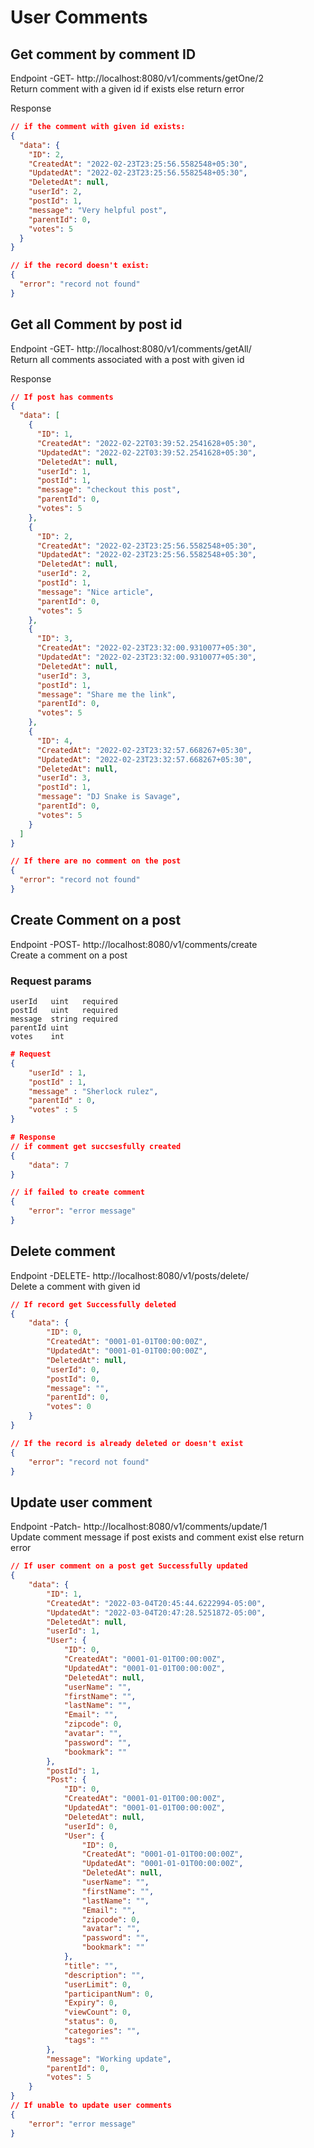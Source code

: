 # User Comments

## Get comment by comment ID 
Endpoint -GET- http://localhost:8080/v1/comments/getOne/2 <br>
Return comment with a given id if exists else return error  

Response
```json
// if the comment with given id exists:
{
  "data": {
    "ID": 2,
    "CreatedAt": "2022-02-23T23:25:56.5582548+05:30",
    "UpdatedAt": "2022-02-23T23:25:56.5582548+05:30",
    "DeletedAt": null,
    "userId": 2,
    "postId": 1,
    "message": "Very helpful post",
    "parentId": 0,
    "votes": 5
  }
}

// if the record doesn't exist:
{
  "error": "record not found"
}
```

## Get all Comment by post id
Endpoint -GET- http://localhost:8080/v1/comments/getAll/ <br>
Return all comments associated with a post with given id

Response
```json
// If post has comments 
{
  "data": [
    {
      "ID": 1,
      "CreatedAt": "2022-02-22T03:39:52.2541628+05:30",
      "UpdatedAt": "2022-02-22T03:39:52.2541628+05:30",
      "DeletedAt": null,
      "userId": 1,
      "postId": 1,
      "message": "checkout this post",
      "parentId": 0,
      "votes": 5
    },
    {
      "ID": 2,
      "CreatedAt": "2022-02-23T23:25:56.5582548+05:30",
      "UpdatedAt": "2022-02-23T23:25:56.5582548+05:30",
      "DeletedAt": null,
      "userId": 2,
      "postId": 1,
      "message": "Nice article",
      "parentId": 0,
      "votes": 5
    },
    {
      "ID": 3,
      "CreatedAt": "2022-02-23T23:32:00.9310077+05:30",
      "UpdatedAt": "2022-02-23T23:32:00.9310077+05:30",
      "DeletedAt": null,
      "userId": 3,
      "postId": 1,
      "message": "Share me the link",
      "parentId": 0,
      "votes": 5
    },
    {
      "ID": 4,
      "CreatedAt": "2022-02-23T23:32:57.668267+05:30",
      "UpdatedAt": "2022-02-23T23:32:57.668267+05:30",
      "DeletedAt": null,
      "userId": 3,
      "postId": 1,
      "message": "DJ Snake is Savage",
      "parentId": 0,
      "votes": 5
    }
  ]
}

// If there are no comment on the post
{
  "error": "record not found"
}
```

## Create Comment on a post
Endpoint -POST- http://localhost:8080/v1/comments/create <br>
Create a comment on a post

### Request params
	userId   uint   required
	postId   uint   required
	message  string required
	parentId uint   
	votes    int    

```json
# Request
{
	"userId" : 1,
	"postId" : 1,
	"message" : "Sherlock rulez",
	"parentId" : 0,
	"votes" : 5 
}

# Response
// if comment get succsesfully created 
{
    "data": 7
}

// if failed to create comment
{
    "error": "error message"
}
```

## Delete comment
Endpoint -DELETE- http://localhost:8080/v1/posts/delete/ <br>
Delete a comment with given id

```json
// If record get Successfully deleted
{
    "data": {
        "ID": 0,
        "CreatedAt": "0001-01-01T00:00:00Z",
        "UpdatedAt": "0001-01-01T00:00:00Z",
        "DeletedAt": null,
        "userId": 0,
        "postId": 0,
        "message": "",
        "parentId": 0,
        "votes": 0
    }
}

// If the record is already deleted or doesn't exist
{
    "error": "record not found"
}
```


## Update user comment
Endpoint -Patch- http://localhost:8080/v1/comments/update/1 <br>
Update comment message if post exists and comment exist else return error

```json
// If user comment on a post get Successfully updated
{
    "data": {
        "ID": 1,
        "CreatedAt": "2022-03-04T20:45:44.6222994-05:00",
        "UpdatedAt": "2022-03-04T20:47:28.5251872-05:00",
        "DeletedAt": null,
        "userId": 1,
        "User": {
            "ID": 0,
            "CreatedAt": "0001-01-01T00:00:00Z",
            "UpdatedAt": "0001-01-01T00:00:00Z",
            "DeletedAt": null,
            "userName": "",
            "firstName": "",
            "lastName": "",
            "Email": "",
            "zipcode": 0,
            "avatar": "",
            "password": "",
            "bookmark": ""
        },
        "postId": 1,
        "Post": {
            "ID": 0,
            "CreatedAt": "0001-01-01T00:00:00Z",
            "UpdatedAt": "0001-01-01T00:00:00Z",
            "DeletedAt": null,
            "userId": 0,
            "User": {
                "ID": 0,
                "CreatedAt": "0001-01-01T00:00:00Z",
                "UpdatedAt": "0001-01-01T00:00:00Z",
                "DeletedAt": null,
                "userName": "",
                "firstName": "",
                "lastName": "",
                "Email": "",
                "zipcode": 0,
                "avatar": "",
                "password": "",
                "bookmark": ""
            },
            "title": "",
            "description": "",
            "userLimit": 0,
            "participantNum": 0,
            "Expiry": 0,
            "viewCount": 0,
            "status": 0,
            "categories": "",
            "tags": ""
        },
        "message": "Working update",
        "parentId": 0,
        "votes": 5
    }
}
// If unable to update user comments
{
    "error": "error message"
}
```
